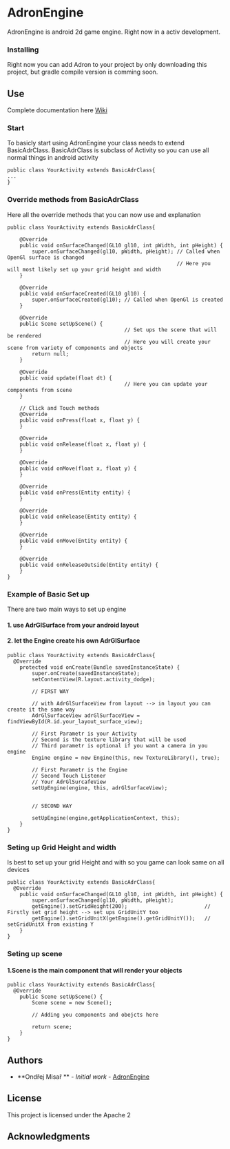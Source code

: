 # AdronEngine
AdronEngine is android 2d game engine. 
Right now in a activ development.

### Installing

Right now you can add Adron to your project by only downloading this project, but gradle compile version is comming soon.


## Use

Complete documentation here [Wiki](https://github.com/ondramisar/AdronEngine/wiki)

### Start
To basicly start using AdronEngine your class needs to extend BasicAdrClass. BasicAdrClass is subclass of Activity so you can use all normal things in android activity

```
public class YourActivity extends BasicAdrClass{
...
}
```

### Override methods from BasicAdrClass
Here all the override methods that you can now use and explanation
```
public class YourActivity extends BasicAdrClass{

    @Override
    public void onSurfaceChanged(GL10 gl10, int pWidth, int pHeight) {
        super.onSurfaceChanged(gl10, pWidth, pHeight); // Called when OpenGl surface is changed
                                                       // Here you will most likely set up your grid height and width
    }

    @Override
    public void onSurfaceCreated(GL10 gl10) {
        super.onSurfaceCreated(gl10); // Called when OpenGl is created 
    }

    @Override
    public Scene setUpScene() {
                                      // Set ups the scene that will be rendered
                                      // Here you will create your scene from variety of components and objects
        return null;
    }

    @Override
    public void update(float dt) {  
                                      // Here you can update your components from scene
    }

    // Click and Touch methods
    @Override
    public void onPress(float x, float y) {
    }

    @Override
    public void onRelease(float x, float y) {
    }

    @Override
    public void onMove(float x, float y) {
    }

    @Override
    public void onPress(Entity entity) {
    }

    @Override
    public void onRelease(Entity entity) {
    }

    @Override
    public void onMove(Entity entity) {
    }

    @Override
    public void onReleaseOutside(Entity entity) {
    }
}
```

### Example of Basic Set up

There are two main ways to set up engine
#### 1. use AdrGlSurface from your android layout
#### 2. let the Engine create his own AdrGlSurface

```
public class YourActivity extends BasicAdrClass{
  @Override
    protected void onCreate(Bundle savedInstanceState) {
        super.onCreate(savedInstanceState);
        setContentView(R.layout.activity_dodge);

        // FIRST WAY

        // with AdrGlSurfaceView from layout --> in layout you can create it the same way
        AdrGlSurfaceView adrGlSurfaceView = findViewById(R.id.your_layout_surface_view);
        
        // First Parametr is your Activity 
        // Second is the texture library that will be used
        // Third parametr is optional if you want a camera in you engine
        Engine engine = new Engine(this, new TextureLibrary(), true);
        
        // First Parametr is the Engine
        // Second Touch Listener
        // Your AdrGlSurcafeView
        setUpEngine(engine, this, adrGlSurfaceView);
        
        
        // SECOND WAY
        
        setUpEngine(engine,getApplicationContext, this);
    }
}
```

### Seting up Grid Height and width
Is best to set up your grid Height and with so you game can look same on all devices

```
public class YourActivity extends BasicAdrClass{
  @Override
    public void onSurfaceChanged(GL10 gl10, int pWidth, int pHeight) {
        super.onSurfaceChanged(gl10, pWidth, pHeight);
        getEngine().setGridHeight(200);                         // Firstly set grid height --> set ups GridUnitY too
        getEngine().setGridUnitX(getEngine().getGridUnitY());   // setGridUnitX from existing Y
    }
}
```

### Seting up scene
#### 1.Scene is the main component that will render your objects

```
public class YourActivity extends BasicAdrClass{
  @Override
    public Scene setUpScene() {
        Scene scene = new Scene();
        
        // Adding you components and obejcts here 
        
        return scene;
    }
}
```



## Authors

* **Ondřej Misař ** - *Initial work* - [AdronEngine](https://github.com/ondramisar/AdronEngine)

## License

This project is licensed under the Apache 2

## Acknowledgments

